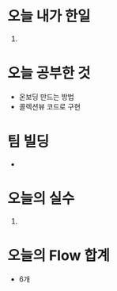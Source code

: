   # 오늘 내가 한일
1. 

# 오늘 공부한 것
  - 온보딩 만드는 방법
  - 콜렉션뷰 코드로 구현
# 팀 빌딩
  - 
# 오늘의 실수
 1. 

# 오늘의 Flow 합계
  - 6개